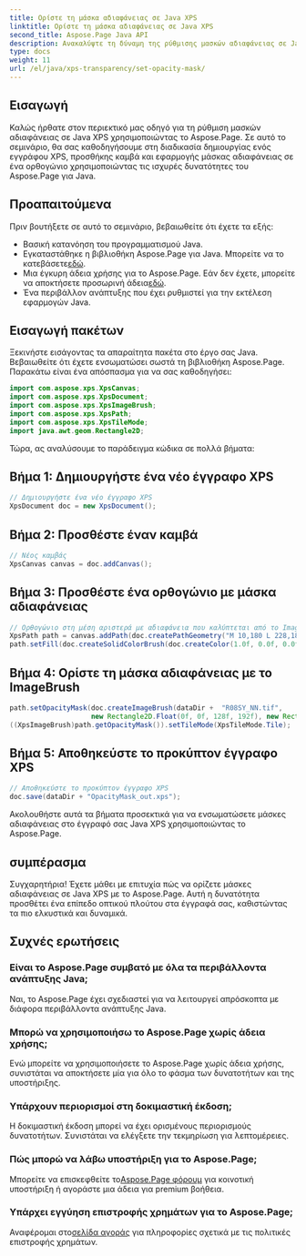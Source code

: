 ```yaml
---
title: Ορίστε τη μάσκα αδιαφάνειας σε Java XPS
linktitle: Ορίστε τη μάσκα αδιαφάνειας σε Java XPS
second_title: Aspose.Page Java API
description: Ανακαλύψτε τη δύναμη της ρύθμισης μασκών αδιαφάνειας σε Java XPS με το Aspose.Page. Ακολουθήστε τον οδηγό βήμα προς βήμα για μια οπτικά βελτιωμένη εμπειρία εγγράφων.
type: docs
weight: 11
url: /el/java/xps-transparency/set-opacity-mask/
---
```

## Εισαγωγή
Καλώς ήρθατε στον περιεκτικό μας οδηγό για τη ρύθμιση μασκών αδιαφάνειας σε Java XPS χρησιμοποιώντας το Aspose.Page. Σε αυτό το σεμινάριο, θα σας καθοδηγήσουμε στη διαδικασία δημιουργίας ενός εγγράφου XPS, προσθήκης καμβά και εφαρμογής μάσκας αδιαφάνειας σε ένα ορθογώνιο χρησιμοποιώντας τις ισχυρές δυνατότητες του Aspose.Page για Java.
## Προαπαιτούμενα
Πριν βουτήξετε σε αυτό το σεμινάριο, βεβαιωθείτε ότι έχετε τα εξής:
- Βασική κατανόηση του προγραμματισμού Java.
-  Εγκαταστάθηκε η βιβλιοθήκη Aspose.Page για Java. Μπορείτε να το κατεβάσετε[εδώ](https://releases.aspose.com/page/java/).
-  Μια έγκυρη άδεια χρήσης για το Aspose.Page. Εάν δεν έχετε, μπορείτε να αποκτήσετε προσωρινή άδεια[εδώ](https://purchase.aspose.com/temporary-license/).
- Ένα περιβάλλον ανάπτυξης που έχει ρυθμιστεί για την εκτέλεση εφαρμογών Java.
## Εισαγωγή πακέτων
Ξεκινήστε εισάγοντας τα απαραίτητα πακέτα στο έργο σας Java. Βεβαιωθείτε ότι έχετε ενσωματώσει σωστά τη βιβλιοθήκη Aspose.Page. Παρακάτω είναι ένα απόσπασμα για να σας καθοδηγήσει:
```java
import com.aspose.xps.XpsCanvas;
import com.aspose.xps.XpsDocument;
import com.aspose.xps.XpsImageBrush;
import com.aspose.xps.XpsPath;
import com.aspose.xps.XpsTileMode;
import java.awt.geom.Rectangle2D;
```
Τώρα, ας αναλύσουμε το παράδειγμα κώδικα σε πολλά βήματα:
## Βήμα 1: Δημιουργήστε ένα νέο έγγραφο XPS
```java
// Δημιουργήστε ένα νέο έγγραφο XPS
XpsDocument doc = new XpsDocument();
```
## Βήμα 2: Προσθέστε έναν καμβά
```java
// Νέος καμβάς
XpsCanvas canvas = doc.addCanvas();
```
## Βήμα 3: Προσθέστε ένα ορθογώνιο με μάσκα αδιαφάνειας
```java
// Ορθογώνιο στη μέση αριστερά με αδιαφάνεια που καλύπτεται από το ImageBrush
XpsPath path = canvas.addPath(doc.createPathGeometry("M 10,180 L 228,180 228,285 10,285"));
path.setFill(doc.createSolidColorBrush(doc.createColor(1.0f, 0.0f, 0.0f)));
```
## Βήμα 4: Ορίστε τη μάσκα αδιαφάνειας με το ImageBrush
```java
path.setOpacityMask(doc.createImageBrush(dataDir +  "R08SY_NN.tif", 
                    new Rectangle2D.Float(0f, 0f, 128f, 192f), new Rectangle2D.Float(0f, 0f, 64f, 96f)));
((XpsImageBrush)path.getOpacityMask()).setTileMode(XpsTileMode.Tile);
```
## Βήμα 5: Αποθηκεύστε το προκύπτον έγγραφο XPS
```java
// Αποθηκεύστε το προκύπτον έγγραφο XPS
doc.save(dataDir + "OpacityMask_out.xps"); 
```
Ακολουθήστε αυτά τα βήματα προσεκτικά για να ενσωματώσετε μάσκες αδιαφάνειας στο έγγραφό σας Java XPS χρησιμοποιώντας το Aspose.Page.
## συμπέρασμα
Συγχαρητήρια! Έχετε μάθει με επιτυχία πώς να ορίζετε μάσκες αδιαφάνειας σε Java XPS με το Aspose.Page. Αυτή η δυνατότητα προσθέτει ένα επίπεδο οπτικού πλούτου στα έγγραφά σας, καθιστώντας τα πιο ελκυστικά και δυναμικά.
## Συχνές ερωτήσεις
### Είναι το Aspose.Page συμβατό με όλα τα περιβάλλοντα ανάπτυξης Java;
Ναι, το Aspose.Page έχει σχεδιαστεί για να λειτουργεί απρόσκοπτα με διάφορα περιβάλλοντα ανάπτυξης Java.
### Μπορώ να χρησιμοποιήσω το Aspose.Page χωρίς άδεια χρήσης;
Ενώ μπορείτε να χρησιμοποιήσετε το Aspose.Page χωρίς άδεια χρήσης, συνιστάται να αποκτήσετε μία για όλο το φάσμα των δυνατοτήτων και της υποστήριξης.
### Υπάρχουν περιορισμοί στη δοκιμαστική έκδοση;
Η δοκιμαστική έκδοση μπορεί να έχει ορισμένους περιορισμούς δυνατοτήτων. Συνιστάται να ελέγξετε την τεκμηρίωση για λεπτομέρειες.
### Πώς μπορώ να λάβω υποστήριξη για το Aspose.Page;
 Μπορείτε να επισκεφθείτε το[Aspose.Page φόρουμ](https://forum.aspose.com/c/page/39) για κοινοτική υποστήριξη ή αγοράστε μια άδεια για premium βοήθεια.
### Υπάρχει εγγύηση επιστροφής χρημάτων για το Aspose.Page;
 Αναφέρομαι στο[σελίδα αγοράς](https://purchase.aspose.com/buy) για πληροφορίες σχετικά με τις πολιτικές επιστροφής χρημάτων.